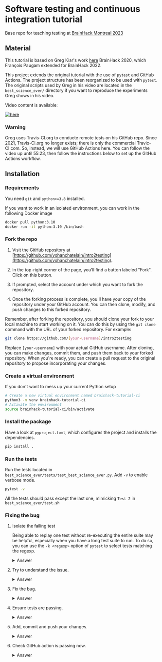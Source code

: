 # Software testing and continuous integration tutorial

Base repo for teaching testing at [BrainHack Montreal 2023](https://brainhackmtl.github.io/global2023/)

## Material

This tutorial is based on Greg Kiar's work [here](https://school.brainhackmtl.org/modules/testing/) BrainHack 2020, which François Paugam extended for BrainHack 2022.

This project extends the original tutorial with the use of `pytest` and GitHub Actions.
The project structure has been reorganized to be used with `pytest`.
The original scripts used by Greg in his video are located in the `best_science_ever/` directory if you want to reproduce the experiments Greg shows in his video.

Video content is available:

[![here](https://img.youtube.com/vi/VibDC49ZAJE/0.jpg)](https://youtu.be/VibDC49ZAJE "Presentation")

### Warning

Greg uses Travis-CI.org to conducte remote tests on his GitHub repo.
Since 2021, Travis-CI.org no longer exists; there is only the commercial Travic-CI.com.
So, instead, we will use GitHub Actions here.
You can follow the video up until 55:23, then follow the instructions below to set up the GitHub Actions workflow.


## Installation

### Requirements

You need `git` and `python>=3.8` installed.

If you want to work in an isolated environment, you can work in the following Docker image

```bash
docker pull python:3.10
docker run -it python:3.10 /bin/bash
```

### Fork the repo

1. Visit the GitHub repository at [https://github.com/yohanchatelain/intro2testing](https://github.com/yohanchatelain/intro2testing).

2. In the top-right corner of the page, you'll find a button labeled "Fork". Click on this button.

3. If prompted, select the account under which you want to fork the repository.

4. Once the forking process is complete, you'll have your copy of the repository under your GitHub account. You can then clone, modify, and push changes to this forked repository.

Remember, after forking the repository, you should clone your fork to your local machine to start working on it. You can do this by using the `git clone` command with the URL of your forked repository. For example:

```bash
git clone https://github.com/[your-username]/intro2testing
```

Replace `[your-username]` with your actual GitHub username. After cloning, you can make changes, commit them, and push them back to your forked repository. When you're ready, you can create a pull request to the original repository to propose incorporating your changes.

### Create a virtual environment

If you don't want to mess up your current Python setup

```bash
# Create a new virtual environment named brainhack-tutorial-ci
python3 -m venv brainhack-tutorial-ci
# Activate the environment
source brainhack-tutorial-ci/bin/activate
```

### Install the package

Have a look at `pyproject.toml`, which configures the project and installs the dependencies.

```bash
pip install .
```

### Run the tests

Run the tests located in `best_science_ever/tests/test_best_science_ever.py`.
Add `-v` to enable verbose mode.

```bash
pytest -v
```

All the tests should pass except the last one, mimicking `Test 2` in `best_science_ever/test.sh`

### Fixing the bug

1. Isolate the failing test

   Being able to replay one test without re-executing the entire suite may be helpful, especially when you have a long test suite to run.
   To do so, you can use the `-k <regexp>` option of `pytest` to select tests matching the regexp.

   <details>
   <summary> Answer </summary>

   ```bash
   pytest -v -k test_cli_splitting_same_number_of_rows_diff
   ```
   </details>

2. Try to understand the issue.
   <details>
   <summary> Answer </summary>

    The output from the `diff` command shows a difference between `test_data.csv` and `test_data_0_processed.csv`. Specifically, the processed file (`test_data_0_processed.csv`) includes an additional, unnamed column at the beginning. This additional column appears to be the index of the DataFrame being saved to the CSV file.

    This issue typically occurs when saving a DataFrame to a CSV file in Pandas without specifying that the index should not be included. By default, pandas' `to_csv` method includes the DataFrame index as the first column in the CSV file.
   </details>

3. Fix the bug.
   <details>
   <summary> Answer </summary>

    To fix this, you can modify the `to_csv` call in your `best_science_ever.py` script to include the argument `index=False`. This will prevent pandas from writing the index to the CSV file. The modified line in the `main()` function should look like this:

    ```python
    ndf.to_csv(tmp_dfs[0].replace(".csv", f"_{_idx}_processed.csv"), index=False)
    ```

    And for the case where `new_df` is not a list:

    ```python
    new_df.to_csv(tmp_dfs[0].replace(".csv", "_processed.csv"), index=False)
    ```

    With this modification, the saved CSV files will not include the DataFrame index, and the structure of the output files should match that of the input file more closely.
   </details>
4. Ensure tests are passing.
   <details>
   <summary> Answer </summary>

    ```bash
    pytest -v
    ============================================================== test session starts ==============================================================
    platform linux -- Python 3.10.12, pytest-7.4.3, pluggy-1.3.0 -- BrainHackMontreal2023/Tutorial_CI_CD/intro2testing/brainhack-tutorial-ci/bin/python3
    cachedir: .pytest_cache
    rootdir: BrainHackMontreal2023/Tutorial_CI_CD/intro2testing
    collected 10 items
    best_science_ever/tests/test_best_science_ever.py::test_split PASSED                                   [ 10%]
    best_science_ever/tests/test_best_science_ever.py::test_process PASSED                                 [ 20%]
    best_science_ever/tests/test_best_science_ever.py::test_concat PASSED                                  [ 30%]
    best_science_ever/tests/test_best_science_ever.py::test_cli_split PASSED                               [ 40%]
    best_science_ever/tests/test_best_science_ever.py::test_cli_process PASSED                             [ 50%]
    best_science_ever/tests/test_best_science_ever.py::test_cli_concat PASSED                              [ 60%]
    best_science_ever/tests/test_best_science_ever.py::test_cli_invalid_mode PASSED                        [ 70%]
    best_science_ever/tests/test_best_science_ever.py::test_splitting_is_same_as_concatenating PASSED      [ 80%]
    best_science_ever/tests/test_best_science_ever.py::test_splitting_same_number_of_rows PASSED           [ 90%]
    best_science_ever/tests/test_best_science_ever.py::test_cli_splitting_same_number_of_rows PASSED       [100%]

    ============================================================== 10 passed in 1.06s ===============================================================
    ```
   </details>

5. Add, commit and push your changes.
   <details>
   <summary> Answer </summary>

   ```bash
   git add best_science_ever/best_science_ever.py
   git commit -m "Fix failing test test_cli_splitting_same_number_of_rows_diff"
   git push
   ```
   </details>
6. Check GitHub action is passing now.
   <details>
   <summary> Answer </summary>
   Here is the answer.
   </details>
